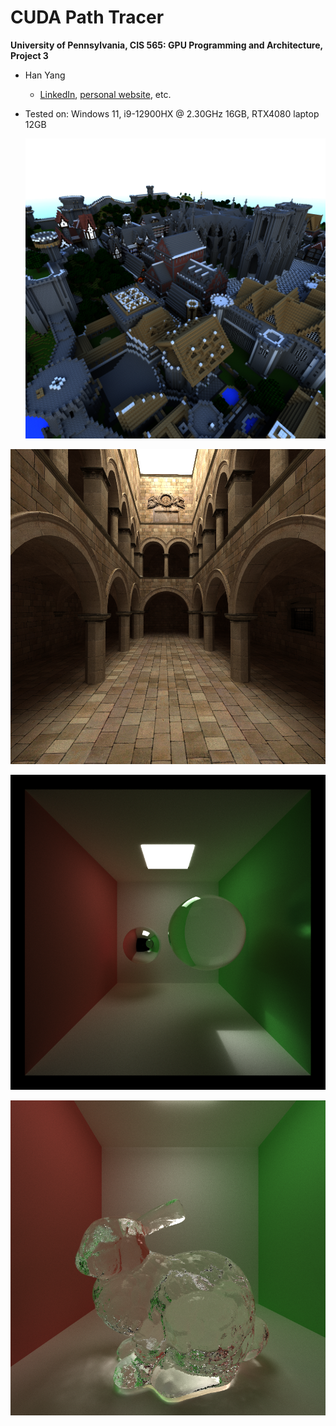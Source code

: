 CUDA Path Tracer
================

**University of Pennsylvania, CIS 565: GPU Programming and Architecture, Project 3**

* Han Yang
  *  [LinkedIn](https://www.linkedin.com/in/han-yang-0031231a3/), [personal website](https://bdwhst.wixsite.com/portfolio), etc.
  
* Tested on: Windows 11, i9-12900HX @ 2.30GHz 16GB, RTX4080 laptop 12GB

  ![](./img/rungholt-sq.png)

![](./img/sponza.png)

![](./img/reflection-and-refraction.png)

![](./img/glass-bunny.png)



